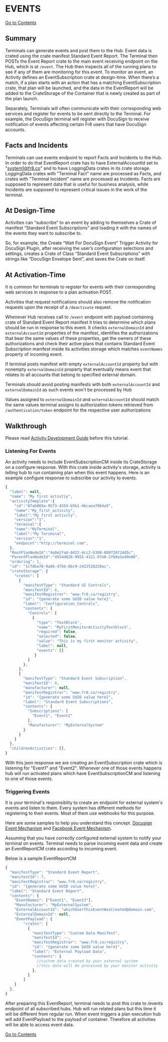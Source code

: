# EVENTS

[Go to Contents](https://github.com/Fr8org/Fr8Core/blob/master/Docs/Home.md)

## Summary

Terminals can generate events and post them to the Hub. Event data is crated using the crate manifest Standard Event Report.  The Terminal then POSTs the Event Report crate to the main event receiving endpoint on the Hub, which is at `/event`. The Hub then inspects all of the running plans to see if any of them are monitoring for this event. To monitor an event, an Activity defines an EventSubscription crate at design-time. When there’s a match, if a plan starts with an action that has a matching EventSubscription crate, that plan will be launched, and the data in the EventReport will be added to the CrateStorage of the Container that is newly created as part of the plan launch.

Separately, Terminals will often communicate with their corresponding web services and register for events to be sent directly to the Terminal. For example, the DocuSign terminal will register with DocuSign to receive notification of events affecting certain Fr8 users that have DocuSign accounts.

## Facts and Incidents

Terminals can use events endpoint to report Facts and Incidents to the Hub. In order to do that EventReport crate has to have ExternalAccountId set to "system1@fr8.co" and to have LoggingData crates in its crate storage.
LoggingData crates with "Terminal Fact" name are processed as Facts, and crates with "Terminal Incident" name are processed as Incidents.
Facts are supposed to represent data that is useful for business analysis, while Incidents are supposed to represent critical issues in the work of the terminal.

## At Design-Time

Activities can “subscribe” to an event by adding to themselves a Crate of manifest “Standard Event Subscriptions” and loading it with the names of the events they want to subscribe to.

So, for example, the Create “Wait For DocuSign Event” Trigger Activity for DocuSign Plugin, after receiving the user’s configuration selections and settings, creates a Crate of Class “Standard Event Subscriptions” with strings like “DocuSign Envelope Sent”, and saves the Crate on itself.

## At Activation-Time

It is common for terminals to register for events with their corresponding web services in response to a plan activation POST.

Activities that request notifications should also remove the notification requests upon the receipt of a `/deactivate` request.

Whenever Hub receives call to `/event` endpoint with payload containing crate of Standard Event Report manifest it tries to determine which plans should be run in response to this event. It checks `externalDomainId` and `externalAccountId` properties of the manifest, identifies the authorizations that bear the same values of these properties, get the owners of these authorizations and check their active plans that contains Standard Event Subscription manifest inside its activities storage which matches `eventNames` property of incoming event.

If terminal posts manifest with empty `externalAccountId` property but with nonempty `externalDomainId` property that eventually means event that relates to all accounts that belong to specified external domain.

Terminals should avoid posting manifests with both `externalAccountId` and `externalDomainId` as such events won't be processed by Hub

Values assigned to `externalDomainId` and `externalAccountId` should match the same values terminal assigns to authorization tokens retrieved from `/authentication/token` endpoint for the respective user authorizations


## Walkthrough

Please read [Activity Development Guide](https://github.com/Fr8org/Fr8Core/blob/master/Docs/ForDevelopers/DevelopmentGuides/ActivityDevelopmentGuide.md) before this tutorial.

### Listening For Events

An activity needs to include EventSubscriptionCM inside its CrateStorage on a configure response. With this crate inside activity's storage, activity is telling hub to run containing plan when this event happens. Here is an example configure response to subscribe our activity to events.

```javascript
{
  "label": null,
  "name": "My first activtiy",
  "activityTemplate":{  
    "id":"87ab869a-9573-4554-b5b1-4bcaea7064a9",
    "name":"My_first_activity",
    "label":"My first activity",
    "version":"1",
    "terminal":{  
    "name":"MyTerminal",
    "label":"My Teriminal",
    "version":"1",
    "endpoint":"http://terminal.com",
  },
  "RootPlanNodeId":"4a0e2fa4-0422-4cc2-b308-089720f2dd5c",
  "ParentPlanNodeId":"4554d028-9955-4121-97e0-2fb9a1e40e80",
  "ordering": 1,
  "id": "1cfdba78-9a86-47bb-8bc9-2422528220ac",
  "crateStorage": {
    "crates": [
      {
        "manifestType": "Standard UI Controls",
        "manifestId": 6,
        "manifestRegistrar": "www.fr8.co/registry",
        "id": "{generate some GUID value here}",
        "label": "Configuration_Controls",
        "contents": {
          "Controls": [
            {
              "type": "TextBlock",
              "name": "MyFirstMonitorActivityTextblock",
              "required": false,
              "selected": false,
              "value": "This is my first monitor activity",
              "label": null,
              "events": []
	         }
          ]
        },
      },
      {
        "manifestType": "Standard Event Subscription",
        "manifestId": 8,
        "manufacturer": null,
        "manifestRegistrar": "www.fr8.co/registry",
        "id": "{generate some GUID value here}",
        "label": "Standard Event Subscriptions",
        "contents": {
          "Subscriptions": [
            "Event1", "Event2"
          ],
          "Manufacturer": "MyExternalSystem"
        }
      }
    ]
  },
  "childrenActivities": [],
}
```

With this json response we are creating an EventSubscription crate which is listening for "Event1" and "Event2". Whenever one of those events happens hub will run activated plans which have EventSubscriptionCM and listening to one of those events.

### Triggering Events

It is your terminal's responsiblity to create an endpoint for external system's events and listen to them. Every system has different methods for registering to their events. Most of them use webhooks for this purpose.

Here are some samples to help you understand this concept. [Docusign Event Mechanism](https://github.com/Fr8org/Fr8Core/blob/master/Docs/ForDevelopers/Samples/DocusignEventGeneration.md) and [Facebook Event Mechanism](https://github.com/Fr8org/Fr8Core/blob/master/Docs/ForDevelopers/Samples/FacebookEventGeneration.md).

Assuming that you have correctly configured external system to notify your terminal on events. Terminal needs to parse incoming event data and create an EventReportCM crate according to incoming event.

Below is a sample EventReportCM

```javascript
{
  "manifestType": "Standard Event Report",
  "manifestId": 7,
  "manifestRegistrar": "www.fr8.co/registry",
  "id": "{generate some GUID value here}",
  "label": "Standard Event Report",
  "contents": {
    "EventNames": ["Event1", "Event3"],
    "Manufacturer": "MyExternalSystem",
    "ExternalAccountId": "whichUserThisEventWasCreated@domain.com",
    "ExternalDomainId": null,
    "EventPayload": {
        "crates": [
          {
            "manifestType": "Custom Data Manifest",
            "manifestId": --,
            "manifestRegistrar": "www.fr8.co/registry",
            "id": "{generate some GUID value here}",
            "label": "External Payload Data",
            "contents": {
              //custom data created by your external system
              //this data will be processed by your monitor activity
            },
          }
        ]
    }
  },
}
```


After preparing this EventReport, terminal needs to post this crate to /events endpoint of all subscribed hubs. Hub will run related plans but this time it will be different from regular run. When event triggers a plan execution hub will add EventPayload to the payload of container. Therefore all activities will be able to access event data.


[Go to Contents](https://github.com/Fr8org/Fr8Core/blob/master/Docs/Home.md)
